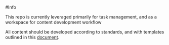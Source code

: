 #Info

This repo is currently leveraged primarily for task management, and as a workspace for content development workflow

All content should be developed according to standards, and with templates outlined in this [document](https://docs.google.com/document/d/1bH75guW0A-CQMNKjKHURFI1Ehl62JKIWp7PijLlzSNs/edit).
